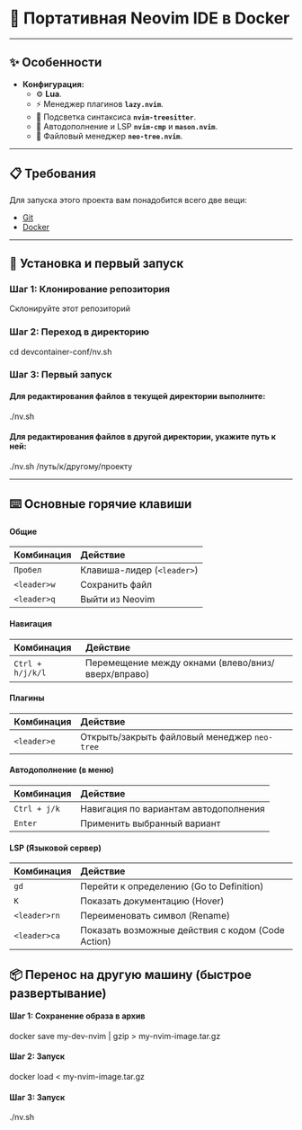 # 🚀 Портативная Neovim IDE в Docker

---

## ✨ Особенности

* **Конфигурация:**
    * ⚙️ **Lua**.
    * ⚡️ Менеджер плагинов **`lazy.nvim`**.
    * 🎨 Подсветка синтаксиса **`nvim-treesitter`**.
    * 🧠 Автодополнение и LSP **`nvim-cmp`** и **`mason.nvim`**.
    * 🌳 Файловый менеджер **`neo-tree.nvim`**.

---

## 📋 Требования

Для запуска этого проекта вам понадобится всего две вещи:
* [Git](https://git-scm.com/)
* [Docker](https://www.docker.com/)

---

## 🚀 Установка и первый запуск


### Шаг 1: Клонирование репозитория

Склонируйте этот репозиторий

### Шаг 2: Переход в директорию
cd devcontainer-conf/nv.sh

### Шаг 3: Первый запуск

#### Для редактирования файлов в текущей директории выполните:
./nv.sh

#### Для редактирования файлов в другой директории, укажите путь к ней:
./nv.sh /путь/к/другому/проекту

---

## ⌨️ Основные горячие клавиши

#### Общие
| Комбинация | Действие |
| :--- | :--- |
| `Пробел` | Клавиша-лидер (`<leader>`) |
| `<leader>w` | Сохранить файл |
| `<leader>q` | Выйти из Neovim |

#### Навигация
| Комбинация | Действие |
| :--- | :--- |
| `Ctrl + h/j/k/l`| Перемещение между окнами (влево/вниз/вверх/вправо) |

#### Плагины
| Комбинация | Действие |
| :--- | :--- |
| `<leader>e` | Открыть/закрыть файловый менеджер `neo-tree` |

#### Автодополнение (в меню)
| Комбинация | Действие |
| :--- | :--- |
| `Ctrl + j/k` | Навигация по вариантам автодополнения |
| `Enter` | Применить выбранный вариант |

#### LSP (Языковой сервер)
| Комбинация | Действие |
| :--- | :--- |
| `gd` | Перейти к определению (Go to Definition) |
| `K` | Показать документацию (Hover) |
| `<leader>rn` | Переименовать символ (Rename) |
| `<leader>ca` | Показать возможные действия с кодом (Code Action) |


## 📦 Перенос на другую машину (быстрое развертывание)

#### Шаг 1: Сохранение образа в архив
docker save my-dev-nvim | gzip > my-nvim-image.tar.gz

#### Шаг 2: Запуск
docker load < my-nvim-image.tar.gz

#### Шаг 3: Запуск
./nv.sh